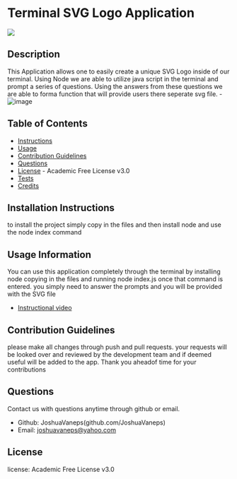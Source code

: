 
  # Terminal SVG Logo Application
  <img src="https://img.shields.io/badge/license-Academic Free License v3.0-red">
  
  ## Description
  This Application allows one to easily create a unique SVG Logo inside of our terminal. Using Node we are able to utilize java script in the terminal and prompt a series of questions.  Using the answers from these questions we are able to forma function that will provide users there seperate svg file.
    - ![image](https://github.com/JoshuaVaneps/logo-generator/assets/111782130/b03d78ee-8e3a-4021-a94d-2d6f87f1dba0)



  
  ## Table of Contents
  
  - [Instructions](#instructions)
  - [Usage](#usage)
  - [Contribution Guidelines](#contribution)
  - [Questions](#questions)
  - [License](#license) - Academic Free License v3.0
  - [Tests](#tests)
  - [Credits](#credits)
  
  ## Installation Instructions
  to install the project simply copy in the files and then install node and use the node index command
  
  ## Usage Information 
  You can use this application completely through the terminal by installing node copying in the files and running node index.js once that command is entered.  you simply need to answer the prompts and you will be provided  with the SVG file
  - [ Instructional video ](https://drive.google.com/file/d/1OmN8S5UURJjXuCB07kpSf_TP0hHVw9U6/view)
  
  ## Contribution Guidelines
  please make all changes through push and pull requests. your requests will be looked over and reviewed by the development team and if deemed useful will be added to the app. Thank you aheadof time for your contributions
  
  ## Questions
  Contact us with questions anytime through github or email.
  - Github: JoshuaVaneps(github.com/JoshuaVaneps)
  - Email: joshuavaneps@yahoo.com 
  
  ## License
   license:  Academic Free License v3.0
   
